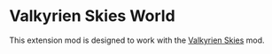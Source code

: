 # Valkyrien Skies World

This extension mod is designed to work with the 
[Valkyrien Skies](https://github.com/ValkyrienSkies/Valkyrien-Skies) mod.
